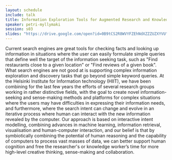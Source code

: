 ```yaml
---
layout: schedule
include: talk
title: Information Exploration Tools for Augmented Research and Knowledge Work
speaker: petri-myllymaki
session: s03
slides: "https://drive.google.com/open?id=0B9tCS2R8WVYFZEhNdXZZZUZXYVU"
---
```


Current search engines are great tools for checking facts and looking up
information in situations where the user can easily formulate simple queries
that define well the target of the information seeking task, such as "Find
restaurants close to a given location" or "Find reviews of a given book". What
search engines are not good at is supporting complex information exploration and
discovery tasks that go beyond simple keyword queries. At the Helsinki Institute
for Information technology (HIIT), we have been combining for the last few years
the efforts of several research groups working in rather distinctive fields,
with the goal to create novel information-seeking and sense-making methods and
platforms for complex situations where the users may have difficulties in
expressing their information needs, and furthermore, where the search intent can
change and evolve in an iterative process where human can interact with the new
information revealed by the computer. Our approach is based on interactive
intent modelling, combining advances in machine learning, information retrieval,
visualisation and human-computer interaction, and our belief is that by
symbiotically combining the potential of human reasoning and the capability of
computers to process vast masses of data, we can better support human cognition
and free the researcher's or knowledge worker’s time for more high-level
creative thinking, sense-making and collaboration.

